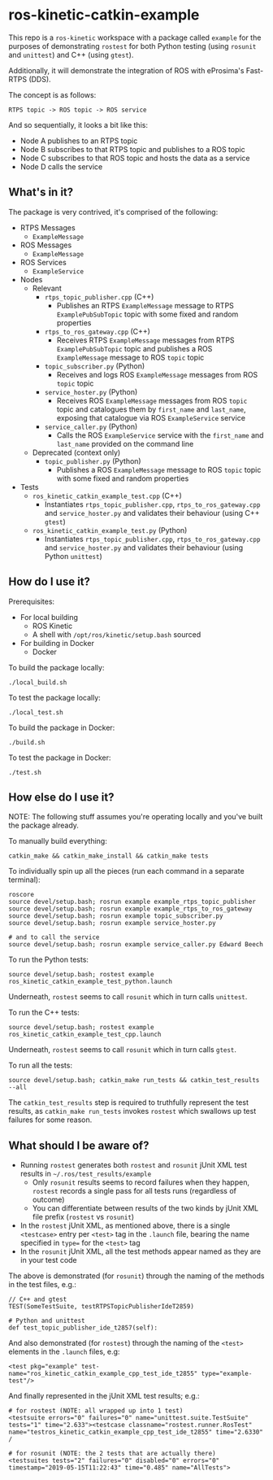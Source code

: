 # ros-kinetic-catkin-example
This repo is a `ros-kinetic` workspace with a package called `example` for the purposes of demonstrating `rostest` for both Python testing (using `rosunit` and `unittest`) and C++ (using `gtest`).

Additionally, it will demonstrate the integration of ROS with eProsima's Fast-RTPS (DDS).

The concept is as follows:

    RTPS topic -> ROS topic -> ROS service
    
And so sequentially, it looks a bit like this:

- Node A publishes to an RTPS topic
- Node B subscribes to that RTPS topic and publishes to a ROS topic
- Node C subscribes to that ROS topic and hosts the data as a service
- Node D calls the service

## What's in it?

The package is very contrived, it's comprised of the following:

* RTPS Messages
    * `ExampleMessage`
* ROS Messages
    * `ExampleMessage`
* ROS Services
    * `ExampleService`
* Nodes
    * Relevant
        * `rtps_topic_publisher.cpp` (C++)
            * Publishes an RTPS `ExampleMessage` message to RTPS `ExamplePubSubTopic` topic with some fixed and random properties
        * `rtps_to_ros_gateway.cpp` (C++)
            * Receives RTPS `ExampleMessage` messages from RTPS `ExamplePubSubTopic` topic and publishes a ROS `ExampleMessage` message to ROS `topic` topic
        * `topic_subscriber.py` (Python)
            * Receives and logs ROS `ExampleMessage` messages from ROS `topic` topic
        * `service_hoster.py` (Python)
            * Receives ROS `ExampleMessage` messages from ROS `topic` topic and catalogues them by `first_name` and `last_name`, exposing that catalogue via ROS `ExampleService` service
        * `service_caller.py` (Python)
            * Calls the ROS `ExampleService` service with the `first_name` and `last_name` provided on the command line
    * Deprecated (context only)
        * `topic_publisher.py` (Python)
            * Publishes a ROS `ExampleMessage` message to ROS `topic` topic with some fixed and random properties
* Tests
    * `ros_kinetic_catkin_example_test.cpp` (C++)
        * Instantiates `rtps_topic_publisher.cpp`, `rtps_to_ros_gateway.cpp` and `service_hoster.py` and validates their behaviour (using C++ `gtest`)
    * `ros_kinetic_catkin_example_test.py` (Python)
        * Instantiates `rtps_topic_publisher.cpp`, `rtps_to_ros_gateway.cpp` and `service_hoster.py` and validates their behaviour (using Python `unittest`)

## How do I use it?

Prerequisites:

- For local building
    - ROS Kinetic
    - A shell with `/opt/ros/kinetic/setup.bash` sourced
- For building in Docker
    - Docker

To build the package locally:

    ./local_build.sh
    
To test the package locally:

    ./local_test.sh
    
To build the package in Docker:

    ./build.sh
    
To test the package in Docker:

    ./test.sh
    
## How else do I use it? 

NOTE: The following stuff assumes you're operating locally and you've built the package already.

To manually build everything:

    catkin_make && catkin_make_install && catkin_make tests

To individually spin up all the pieces (run each command in a separate terminal):

    roscore
    source devel/setup.bash; rosrun example example_rtps_topic_publisher
    source devel/setup.bash; rosrun example example_rtps_to_ros_gateway
    source devel/setup.bash; rosrun example topic_subscriber.py
    source devel/setup.bash; rosrun example service_hoster.py
    
    # and to call the service
    source devel/setup.bash; rosrun example service_caller.py Edward Beech

To run the Python tests:

    source devel/setup.bash; rostest example ros_kinetic_catkin_example_test_python.launch 
    
Underneath, `rostest` seems to call `rosunit` which in turn calls `unittest`.

To run the C++ tests:

    source devel/setup.bash; rostest example ros_kinetic_catkin_example_test_cpp.launch
    
Underneath, `rostest` seems to call `rosunit` which in turn calls `gtest`.

To run all the tests:

    source devel/setup.bash; catkin_make run_tests && catkin_test_results --all
    
The `catkin_test_results` step is required to truthfully represent the test results, as `catkin_make run_tests` invokes `rostest` which swallows up test failures for some reason.

## What should I be aware of? 

- Running `rostest` generates both `rostest` and `rosunit` jUnit XML test results in `~/.ros/test_results/example`
    - Only `rosunit` results seems to record failures when they happen, `rostest` records a single pass for all tests runs (regardless of outcome)
    - You can differentiate between results of the two kinds by jUnit XML file prefix (`rostest` vs `rosunit`)
- In the `rostest` jUnit XML, as mentioned above, there is a single `<testcase>` entry per `<test>` tag in the `.launch` file, bearing the name specified in `type=` for the `<test>` tag
- In the `rosunit` jUnit XML, all the test methods appear named as they are in your test code

The above is demonstrated (for `rosunit`) through the naming of the methods in the test files, e.g.:

    // C++ and gtest
    TEST(SomeTestSuite, testRTPSTopicPublisherIdeT2859)
    
    # Python and unittest
    def test_topic_publisher_ide_t2857(self):

And also demonstrated (for `rostest`) through the naming of the `<test>` elements in the `.launch` files, e.g:
    
    <test pkg="example" test-name="ros_kinetic_catkin_example_cpp_test_ide_t2855" type="example-test"/>

And finally represented in the jUnit XML test results; e.g.:

    # for rostest (NOTE: all wrapped up into 1 test)
    <testsuite errors="0" failures="0" name="unittest.suite.TestSuite" tests="1" time="2.633"><testcase classname="rostest.runner.RosTest" name="testros_kinetic_catkin_example_cpp_test_ide_t2855" time="2.6330" /
    
    # for rosunit (NOTE: the 2 tests that are actually there)
    <testsuites tests="2" failures="0" disabled="0" errors="0" timestamp="2019-05-15T11:22:43" time="0.485" name="AllTests">

